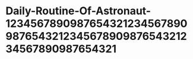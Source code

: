 # Daily-Routine-Of-Astronaut-1234567890987654321234567890987654321234567890987654321234567890987654321